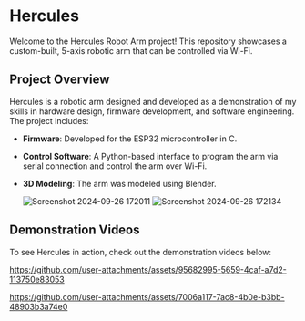 # Hercules

Welcome to the Hercules Robot Arm project! This repository showcases a custom-built, 5-axis robotic arm that can be controlled via Wi-Fi.

## Project Overview

Hercules is a robotic arm designed and developed as a demonstration of my skills in hardware design, firmware development, and software engineering. The project includes:

- **Firmware**: Developed for the ESP32 microcontroller in C.
- **Control Software**: A Python-based interface to program the arm via serial connection and control the arm over Wi-Fi.
- **3D Modeling**: The arm was modeled using Blender.
  
  ![Screenshot 2024-09-26 172011](https://github.com/user-attachments/assets/e88ea726-5095-4e51-a42c-2867e9ffa154)
  ![Screenshot 2024-09-26 172134](https://github.com/user-attachments/assets/14b57e35-8b3c-47e7-b8ff-feb7572b8448)

## Demonstration Videos

To see Hercules in action, check out the demonstration videos below:

https://github.com/user-attachments/assets/95682995-5659-4caf-a7d2-113750e83053

https://github.com/user-attachments/assets/7006a117-7ac8-4b0e-b3bb-48903b3a74e0
